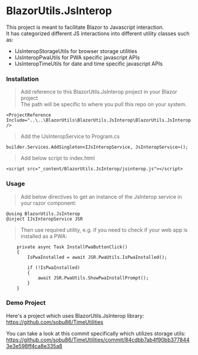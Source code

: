 # BlazorUtils.JsInterop

This project is meant to facilitate Blazor to Javascript interaction.<br>
It has categorized different JS interactions into different utility classes such as:<br>
- IJsInteropStorageUtils for browser storage utilities
- IJsInteropPwaUtils for PWA specific javascript APIs 
- IJsInteropTimeUtils for date and time specific javascript APIs 

### Installation
> Add reference to this BlazorUtils.JsInterop project in your Blazor project<br>
> The path will be specific to where you pull this repo on your system.
```
<ProjectReference Include="..\..\BlazorUtils\BlazorUtils.JsInterop\BlazorUtils.JsInterop.csproj" />
```

> Add the IJsInteropService to Program.cs
```
builder.Services.AddSingleton<IJsInteropService, JsInteropService>();
```

> Add below script to index.html
```
<script src="_content/BlazorUtils.JsInterop/jsinterop.js"></script>
```

### Usage
> Add below directives to get an instance of the JsInterop service in your razor component:
```
@using BlazorUtils.JsInterop
@inject IJsInteropService JSR
```
> Then use required utility, e.g. if you need to check if your web app is installed as a PWA:
```
    private async Task InstallPwaButtonClick()
    {
        IsPwaInstalled = await JSR.PwaUtils.IsPwaInstalled();

        if (!IsPwaInstalled)
        {
            await JSR.PwaUtils.ShowPwaInstallPrompt();
        }
    }
```

### Demo Project
Here's a project which uses BlazorUtils.JsInterop library:<br>
https://github.com/sobu86/TimeUtilities

You can take a look at this commit specifically which utilizes storage utils:<br>
https://github.com/sobu86/TimeUtilities/commit/84cdbb7ab4f90bb3778443e3e598ff4ca8e335a8
